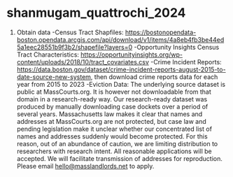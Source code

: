 # shanmugam_quattrochi_2024

1. Obtain data
  -Census Tract Shapfiles: https://bostonopendata-boston.opendata.arcgis.com/api/download/v1/items/4a8eb4fb3be44ed5a1eec28551b9f3b2/shapefile?layers=0
  -Opportunity Insights Census Tract Characteristics: https://opportunityinsights.org/wp-content/uploads/2018/10/tract_covariates.csv
  -Crime Incident Reports: https://data.boston.gov/dataset/crime-incident-reports-august-2015-to-date-source-new-system, then download crime reports data for each year from 2015 to 2023
  -Eviction Data: The underlying source dataset is public at MassCourts.org. It is however not downloadable from that domain in a research-ready way. Our research-ready dataset was produced by manually downloading case dockets over a period of several years. Massachusetts law makes it clear that names and addresses at MassCourts.org are not protected, but case law and pending legislation make it unclear whether our concentrated list of names and addresses suddenly would become protected. For this reason, out of an abundance of caution, we are limiting distribution to researchers with research intent. All reasonable applications will be accepted. We will facilitate transmission of addresses for reproduction. Please email hello@masslandlords.net to apply.
